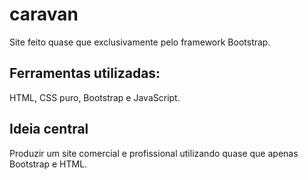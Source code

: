 # caravan
Site feito quase que exclusivamente pelo framework Bootstrap.

## Ferramentas utilizadas:
HTML, CSS puro, Bootstrap e JavaScript.

## Ideia central
Produzir um site comercial e profissional utilizando quase que apenas Bootstrap e HTML.

